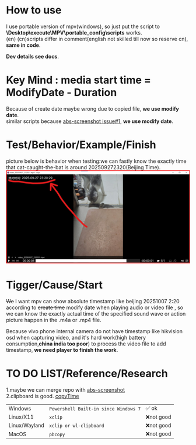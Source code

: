 # How to use
 I use portable version of mpv(windows), so just put the script to **\Desktop\execute\MPV\portable_config\scripts** works.  
(en) (cn)scripts differ in comment(english not skilled till now so reserve cn), **same in code**. 

**Dev details see docs**.  

# Key Mind : media start time = ModifyDate - Duration 
Because of create date maybe wrong due to copied file, **we use modify date**.  
similar scripts because [abs-screenshot issue#1](https://github.com/Thann/mpv-abs-screenshot/issues/1), **we use modify date**. 

# Test/Behavior/Example/Finish
picture  below is behavior when testing:we can fastly know the exactly time that cat-caught-the-bat  is  around 202509272320(Beijing Time).  
![test-ok](test-ok.jpg)

# Tigger/Cause/Start
~~We~~ I want mpv can show absolute timestamp like beijing 20251007 2:20 according to ~~create time~~ modify date when playing audio or video file , so we can know the exactly actual time of the specified sound wave or action picture happen in the .m4a or .mp4 file.  

Because vivo phone internal camera do not have timestamp like hikvision osd when capturing video, and it's hard work(high battery consumption,**~~china~~ india too poor**) to process the video file to add timestamp,  **we need player to finish the work**.  

# TO DO LIST/Reference/Research
1.maybe we can merge repo with [abs-screenshot](https://github.com/Thann/mpv-abs-screenshot)  
2.clipboard is good. [copyTime](https://github.com/Arieleg/mpv-copyTime)  
<table>
  <tr>
    <td>Windows</td>
    <td><code>Powershell Built-in since Windows 7</code></td>
    <td>✅ ok</td>
  </tr>
  <tr>
    <td>Linux/X11</td>
    <td><code>xclip</code></td>
    <td>❌not good</td>
  </tr>
  <tr>
    <td>Linux/Wayland</td>
    <td><code>xclip or wl-clipboard</code></td>
    <td>❌not good</td>
  </tr>
  <tr>
    <td>MacOS</td>
    <td><code>pbcopy</code></td>
    <td>❌not good</td>
  </tr>
</table>







